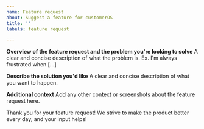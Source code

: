 ```yaml
---
name: Feature request
about: Suggest a feature for customerOS
title: ''
labels: feature request

---
```


**Overview of the feature request and the problem you're looking to solve**
A clear and concise description of what the problem is. Ex. I'm always frustrated when [...]

**Describe the solution you'd like**
A clear and concise description of what you want to happen.

**Additional context**
Add any other context or screenshots about the feature request here.

Thank you for your feature request!  We strive to make the product better every day, and your input helps!

